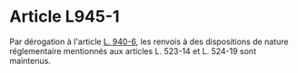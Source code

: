 # Article L945-1

Par dérogation à l'article <a href='/code-de-commerce/partie-legislative/livre-ix-dispositions-relatives-a-loutre-mer/titre-iv-dispositions-applicables-en-polynesie-francaise/l940-6.md' title='Code de commerce - art. L940-6 (V)'>L. 940-6</a>, les renvois à des dispositions de nature réglementaire mentionnés aux articles L. 523-14 et L. 524-19 sont maintenus.